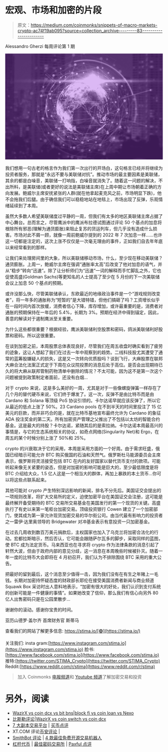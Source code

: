 # 宏观、市场和加密的片段

> 原文：<https://medium.com/coinmonks/snippets-of-macro-markets-crypto-ac74f19ab095?source=collection_archive---------83----------------------->

Alessandro Gherzi 每周评论第 1 期

![](img/605a778b5b52c0dcbcf2639213ee57bf.png)

我们想用一句古老的格言作为我们第一次出行的开场白，这句格言已经并将继续为投资者服务，那就是“永远不要与美联储对抗”。推动市场的最主要因素是美联储，其余的都是白噪音，美联储一打响指，白噪音就消失了。随着这一问题的解决，不出所料，是美联储(或者更好的说法是美联储主席)在上周中期让市场朝着正确的方向发展。鲍威尔主席安抚紧张的人群(就在他拿起麦克风之前，市场明显下跌)，他不会拖我们后腿。由于确信我们可以稳稳地站在地毯上，市场出现了反弹，乐观情绪延续到了本周。

虽然大多数人希望美联储度过平静的一周，但我们有太多的地区美联储主席占据了中心舞台。总而言之，尽管鹰派中的鹰派布拉德试图通过评论 50 个基点的加息将根除所有邪恶(理解为通货膨胀)来阻止复苏的货运列车，但几乎没有造成什么损害。市场对此不屑一顾，就像一周前鲍威尔提到的 2022 年 7 次加息一样……也许这一切都是注定的，这次上涨不仅仅是一次毫无理由的事件，正如我们自去年年底以来经常看到的那样。

让我们来处理房间里的大象，所以美联储移动市场，什么，至少现在移动美联储？通货膨胀。上周一，鲍威尔主席在强调“通胀率太高”后改变了他对加息的语气，并从“稳步”转向“迅速”。除了让分析师们为“迅速”一词的解释而手忙脚乱之外，它也促使高盛(Goldman Sachs)等更知名的人士提高了至少在 5 月份的下一次美联储会议上加息 50 个基点的预期。

或许没那么快，尽管美联储承认，东欧最近的地缘政治事件是一个“游戏规则改变者”，将一年多的通胀称为“短暂的”是大错特错，但他们搞砸了吗？工资增长似乎在一段时间内首次放缓，消费者信心下降，库存增加，或许最重要的是，消费者对通胀的预期保持在一年后的 5.4%，长期为 3%。预期在经济中得到锚定，因此，善意的解读对于遏制鹰派至关重要。

为什么这些都很重要？根据经验，鹰派美联储利空股票和密码，鸽派美联储利好股票和密码。所以这很重要。

在谈到加密之前，本周股票总体表现良好，尽管我们在周五收盘时确实看到了疲劳的迹象，这让人想起了我们在过去一年中观察到的趋势。二线科技股尤其遭受了通常的蓝筹股嫌疑人的损失，这是又一次转向优质股吗？谈到飞行，大麻股票在联邦大麻合法化法案正式定于下周在众议院投票的消息后处于高位。是否会出现期待已久的将大麻从联邦管制药物清单中删除的情况？不太可能，因为这不是第一次这个问题被提到政策制定者面前，还没有白烟…

对于 crypto 来说，这是多么美好的一周，尤其是对于一些像螺旋弹簧一样存在了几个月的替代硬币来说，它们终于爆发了。这一次，反弹不是由比特币而是由 Cardano 和 Solana 等顶级 PoS 协议引领的。卡尔达诺早就应该反弹了，所以它从最近的低点上涨了 50%。23 Cardano pools 在不到半天的时间里投注了 15 亿美元的巨款，而并非巧合的是，就在比特币基地宣布最终允许为 Cardano 的象征 ADA 投注奖金的第二天。所有加密资产管理之父推出了不包括以太坊的智能合约基金。这是最大的持股？卡尔达诺，紧随其后的是索拉纳。卡尔达诺本周最高兴的事情是，与它的生态系统相关的协议，如奇点网络(Singularity Net)和 Ergo，在周五的某个时候分别上涨了 50%和 25%。

crypto 的兴衰取决于它的采用，本周是采用方面的一个好周。由于需求旺盛，俄国已经暗示可能允许 BTC 购买俄国的石油和天然气。俄罗斯杜马能源委员会主席表示，俄罗斯将灵活接受包括 BTC 在内的友好国家以替代货币支付的款项。可能听起来像无关紧要的姿态，但是对加密的影响可能是巨大的，至少最低限度是将 BTC 介绍给大众，1.5 亿人这是一个相当大的群体，再加上暴跌的本土货币…你可以将这些点联系起来。

其他可能对 crypto 产生特别深远影响的新闻，排名不分先后。美国证交会提出的一项规则改革，将扩大交易所的定义，迫使加密平台在美国证交会注册，这可能是最终解开备受期待的 BTC 交易所交易基金在美国发行的第一个现货的关键。高盛执行了有史以来第一笔柜台加密交易。顶级投资银行 Cowen 建立了一个加密部门，使其成为第一家允许现货加密交易的华尔街公司。由当代最有影响力的投资者之一雷伊·达里奥领导的 Bridgewater 对冲基金表示有意投资一只加密基金。

在过去几周收到数百万美元捐款后，主权国家也加入了乌克兰将加密合法化的行动。宏都拉斯暗示，然后否认，它可能会跟随萨尔瓦多的脚步，采取同样的蓝图，使 BTC 成为法定货币。马来西亚也在寻求将 crypto 作为法律条款的消息引起了轩然大波，但由于政府内部的意见分歧，这一消息在本周晚些时候被扑灭。随着一年一度的比特币大会即将在 4 月初召开，我们认为不排除围绕 BTC 采用的重大公告。

把最好的留到最后，这个消息至少值得一击，因为我们没有在有生之年赌上一毛钱。长期对加密持怀疑态度的财政部长耶伦在接受美国消费者新闻与商业频道 Squawk Box 采访时出人意料地表示，“加密有很大的好处，我们认识到支付系统的创新可能是一件健康的事情”。如果她改变了信仰，那么我们有信心向另外 80 亿人出售密码只是在公园里散步…

谢谢你的滚动。感谢你宝贵的时间。

亚历山德罗·盖尔齐
首席财务官
斯蒂马

查看我们的网站了解更多信息:
https://stima.io/[🟣](https://stima.io/)

关注我们:
insta gram:[https://www.instagram.com/stima.io](https://www.instagram.com/stima.io)
脸书:[https://www.facebook.com/stima.io](https://www.facebook.com/stima.io)
推特:[https://twitter.com/STIMA_Crypto](https://twitter.com/STIMA_Crypto)
Reddit:[https://www.reddit.com/r/stima](https://www.reddit.com/r/stima)

> 加入 Coinmonks [电报频道](https://t.me/coincodecap)和 [Youtube 频道](https://www.youtube.com/c/coinmonks/videos)了解加密交易和投资

# 另外，阅读

*   [WazirX vs coin dcx vs bit bns](/coinmonks/wazirx-vs-coindcx-vs-bitbns-149f4f19a2f1)|[block fi vs coin loan vs Nexo](/coinmonks/blockfi-vs-coinloan-vs-nexo-cb624635230d)
*   [比斯勒评论](https://coincodecap.com/bitsler-review)|[WazirX vs coin switch vs coin dcx](https://coincodecap.com/wazirx-vs-coinswitch-vs-coindcx)
*   [7 大副本交易平台](https://coincodecap.com/copy-trading-platforms) | [买币点评](https://coincodecap.com/buycoins-review)
*   XT.COM 评论[币安评论](https://coincodecap.com/profittradingapp-for-binance) |
*   [SmithBot 评论](https://coincodecap.com/smithbot-review) | [4 款最佳免费开源交易机器人](https://coincodecap.com/free-open-source-trading-bots)
*   [杠杆代币](/coinmonks/leveraged-token-3f5257808b22) | [最佳密码交易所](/coinmonks/crypto-exchange-dd2f9d6f3769) | [Paxful 点评](/coinmonks/paxful-review-4daf2354ab70)